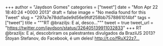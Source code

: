 
+++
author = "Jaydson Gomes"
categories = ["tweet"]
date = "Mon Apr 22 18:40:24 +0000 2013"
draft = false
image = "No media found for this Tweet"
slug = "297a7e78dd1ade9d56e9fdf258bb7578861014bf"
tags = ["tweet"]
title = """RT @braziljs: E aí, desco..."""
tweet = true
tweet_url = "https://twitter.com/jaydson/status/326405139911032833"
+++
RT @braziljs: E aí, descobriram os palestrantes divulgados da BrazilJS 2013? Stoyan Stefanov, do Facebook, é um deles! http://t.co/fRuX22z7…
